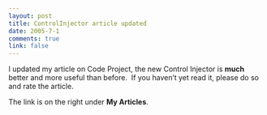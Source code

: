 ```yaml
--- 
layout: post
title: ControlInjector article updated
date: 2005-7-1
comments: true
link: false
---
```

<div style="clear:both;"></div><p>I updated my article on Code Project, the new Control Injector is <strong>much </strong>better and more useful than before.&nbsp; If you haven&rsquo;t yet read it, please do so and rate the article.</p><p>The link is on the right under <strong>My Articles</strong>.</p><div style="clear:both; padding-bottom: 0.25em;"></div>
